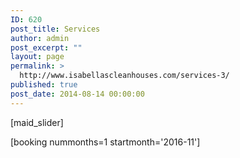 ```yaml
---
ID: 620
post_title: Services
author: admin
post_excerpt: ""
layout: page
permalink: >
  http://www.isabellascleanhouses.com/services-3/
published: true
post_date: 2014-08-14 00:00:00
---
```

[maid_slider]

[booking nummonths=1 startmonth='2016-11']